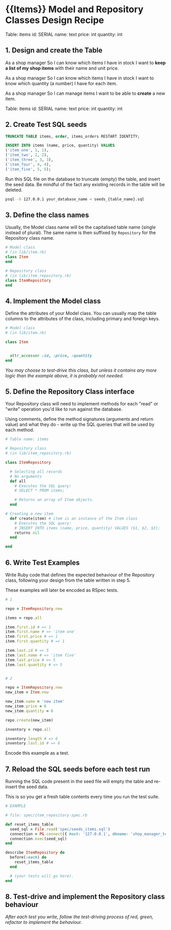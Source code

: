 # {{Items}} Model and Repository Classes Design Recipe

Table: items
id: SERIAL
name: text
price: int
quantity: int

## 1. Design and create the Table

As a shop manager
So I can know which items I have in stock
I want to **keep a list of my shop items** with their name and unit price.

As a shop manager
So I can know which items I have in stock
I want to know which quantity (a number) I have for each item.

As a shop manager
So I can manage items
I want to be able to **create** a new item.


Table: items
id: SERIAL
name: text
price: int
quantity: int

## 2. Create Test SQL seeds


```sql
TRUNCATE TABLE items, order, items_orders RESTART IDENTITY; 

INSERT INTO items (name, price, quantity) VALUES 
('item_one', 1, 1),
('item_two', 2, 2),
('item_three', 3, 3),
('item_four', 4, 4),
('item_five', 5, 5);

```

Run this SQL file on the database to truncate (empty) the table, and insert the seed data. Be mindful of the fact any existing records in the table will be deleted.

```bash
psql -h 127.0.0.1 your_database_name < seeds_{table_name}.sql
```

## 3. Define the class names

Usually, the Model class name will be the capitalised table name (single instead of plural). The same name is then suffixed by `Repository` for the Repository class name.

```ruby
# Model class
# (in lib/item.rb)
class Item
end

# Repository class
# (in lib/item_repository.rb)
class ItemRepository
end
```

## 4. Implement the Model class

Define the attributes of your Model class. You can usually map the table columns to the attributes of the class, including primary and foreign keys.

```ruby
# Model class
# (in lib/item.rb)

class Item


  attr_accessor :id, :price, :quantity
end

```

*You may choose to test-drive this class, but unless it contains any more logic than the example above, it is probably not needed.*

## 5. Define the Repository Class interface

Your Repository class will need to implement methods for each "read" or "write" operation you'd like to run against the database.

Using comments, define the method signatures (arguments and return value) and what they do - write up the SQL queries that will be used by each method.

```ruby
# Table name: items

# Repository class
# (in lib/item_repository.rb)

class ItemRepository

  # Selecting all records
  # No arguments
  def all
    # Executes the SQL query:
    # SELECT * FROM items;

    # Returns an array of Item objects.
  end

# Creating a new item
  def create(item) # item is an instance of the Item class
    # Executes the SQL query:
    # INSERT INTO items (name, price, quantity) VALUES ($1, $2, $3);  
    returns nil
  end

end
```

## 6. Write Test Examples

Write Ruby code that defines the expected behaviour of the Repository class, following your design from the table written in step 5.

These examples will later be encoded as RSpec tests.

```ruby
# 1 

repo = ItemRepository.new

items = repo.all

item.first.id # => 1
item.first.name # => 'item one'
item.first.price # => 1
item.first.quantity # => 1

item.last.id # => 5
item.last.name # => 'item five'
item.last.price # => 5
item.last.quantity # => 5


# 2 

repo = ItemRepository.new
new_item = Item.new

new_item.name = 'new item'
new_item.price = 6
new_item.quantity = 6

repo.create(new_item)

inventory = repo.all

inventory.length # => 6
inventory.last.id # => 6


```

Encode this example as a test.

## 7. Reload the SQL seeds before each test run

Running the SQL code present in the seed file will empty the table and re-insert the seed data.

This is so you get a fresh table contents every time you run the test suite.

```ruby
# EXAMPLE

# file: spec/item_repository-spec.rb

def reset_items_table
  seed_sql = File.read('spec/seeds_items.sql')
  connection = PG.connect({ host: '127.0.0.1', dbname: 'shop_manager_test' })
  connection.exec(seed_sql)
end

describe ItemRepository do
  before(:each) do 
    reset_items_table
  end

  # (your tests will go here).
end
```

## 8. Test-drive and implement the Repository class behaviour

_After each test you write, follow the test-driving process of red, green, refactor to implement the behaviour._